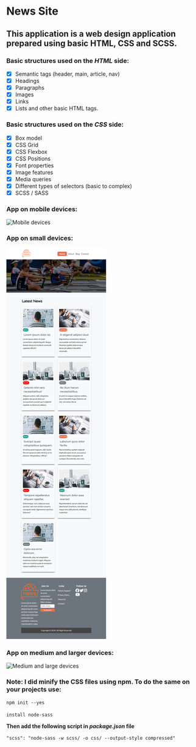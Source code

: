 # News Site

## This application is a web design application prepared using basic HTML, CSS and SCSS.

### Basic structures used on the _HTML_ side:

- [x] Semantic tags (header, main, article, nav)
- [x] Headings
- [x] Paragraphs
- [x] Images
- [x] Links
- [x] Lists and other basic HTML tags.

### Basic structures used on the _CSS_ side:

- [x] Box model
- [x] CSS Grid
- [x] CSS Flexbox
- [x] CSS Positions
- [x] Font properties
- [x] Image features
- [x] Media queries
- [x] Different types of selectors (basic to complex)
- [x] SCSS / SASS

### App on mobile devices:

![Mobile devices](../NewsSite/project-images/mobile.png)

### App on small devices:

![Small devices](../NewsSite/project-images/small-devices.png)

### App on medium and larger devices:

![Medium and large devices](../NewsSite/project-images/medium-and-large-devices.png)

### Note: I did minify the CSS files using npm. To do the same on your projects use:

```npm
npm init --yes

install node-sass
```

**Then add the following script in _package.json_ file**

```
"scss": "node-sass -w scss/ -o css/ --output-style compressed"
```
